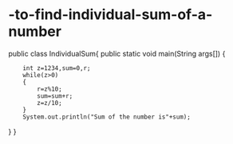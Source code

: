 # -to-find-individual-sum-of-a-number
public class IndividualSum{
	public static void main(String args[])
	{
		
		int z=1234,sum=0,r;
		while(z>0)
		{
			r=z%10;
			sum=sum+r;
			z=z/10;
		}
		System.out.println("Sum of the number is"+sum);


}
}
